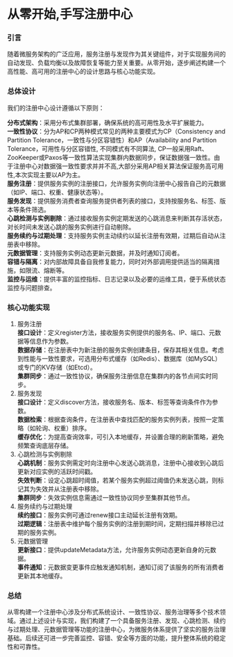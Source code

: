 # 从零开始,手写注册中心

### 引言
随着微服务架构的广泛应用，服务注册与发现作为其关键组件，对于实现服务间的自动发现、负载均衡以及故障恢复等能力至关重要。从零开始，逐步阐述构建一个高性能、高可用的注册中心的设计思路与核心功能实现。

### 总体设计
我们的注册中心设计遵循以下原则： <br>

**分布式架构**：采用分布式集群部署，确保系统的高可用性及水平扩展能力。 <br>
**一致性协议**：分为AP和CP两种模式常见的两种主要模式为CP（Consistency and Partition Tolerance，一致性与分区容错性）和AP（Availability and Partition Tolerance，可用性与分区容错性, 不同模式有不同算法, CP一般采用Raft、ZooKeeper或Paxos等一致性算法实现集群内数据同步，保证数据强一致性。由于注册中心对数据强一致性要求并并不高,大部分采用AP相关算法保证服务高可用性,本次实现主要以AP为主。 <br>
**服务注册**：提供服务实例的注册接口，允许服务实例向注册中心报告自己的元数据（如IP、端口、权重、健康状态等）。 <br>
**服务发现**：提供服务消费者查询服务提供者列表的接口，支持按服务名、标签、版本等条件筛选。 <br>
**心跳检测与实例剔除**：通过接收服务实例定期发送的心跳消息来判断其存活状态，对长时间未发送心跳的服务实例进行自动剔除。 <br>
**服务续约与过期处理**：支持服务实例主动续约以延长注册有效期，过期后自动从注册表中移除。 <br>
**元数据管理**：支持服务实例动态更新元数据，并及时通知订阅者。 <br>
**容错与隔离**：对内部故障具备自我修复能力，同时对外部调用提供适当的隔离措施，如限流、熔断等。 <br>
**监控与运维**：提供丰富的监控指标、日志记录以及必要的运维工具，便于系统状态监控与问题排查。 <br>

### 核心功能实现
1. 服务注册  <br>
   **接口设计**：定义register方法，接收服务实例提供的服务名、IP、端口、元数据等信息作为参数。  <br>
   **数据存储**：在注册表中为新注册的服务实例创建条目，保存其相关信息。考虑到性能与一致性要求，可选用分布式缓存（如Redis）、数据库（如MySQL）或专门的KV存储（如Etcd）。 <br>
   **集群同步**：通过一致性协议，确保服务注册信息在集群内的各节点间实时同步。  <br>
2. 服务发现  <br>
   **接口设计**：定义discover方法，接收服务名、版本、标签等查询条件作为参数。 <br>
   **数据检索**：根据查询条件，在注册表中查找匹配的服务实例列表，按照一定策略（如轮询、权重）排序。 <br>
   **缓存优化**：为提高查询效率，可引入本地缓存，并设置合理的刷新策略，避免频繁查询底层存储。 <br>
3. 心跳检测与实例剔除  <br>
   **心跳机制**：服务实例需定时向注册中心发送心跳消息，注册中心接收到心跳后更新对应实例的活跃时间戳。  <br>
   **失效判断**：设定心跳超时阈值，若某个服务实例超过阈值仍未发送心跳，则标记其为失效并从注册表中移除。  <br>
   **集群同步**：失效实例信息需通过一致性协议同步至集群其他节点。  <br>
4. 服务续约与过期处理  <br>
   **续约接口**：服务实例可通过renew接口主动延长注册有效期。  <br>
   **过期逻辑**：注册表中维护每个服务实例的注册到期时间，定期扫描并移除已过期的服务实例。  <br>
5. 元数据管理  <br>
   **更新接口**：提供updateMetadata方法，允许服务实例动态更新自身的元数据。  <br>
   **事件通知**：元数据变更事件应触发通知机制，通知订阅了该服务的所有消费者更新其本地缓存。  <br>

### 总结
从零构建一个注册中心涉及分布式系统设计、一致性协议、服务治理等多个技术领域。通过上述设计与实现，我们构建了一个具备服务注册、发现、心跳检测、续约与过期处理、元数据管理等功能的注册中心，为微服务体系提供了坚实的服务治理基础。后续还可进一步完善监控、容错、安全等方面的功能，提升整体系统的稳定性和可靠性。